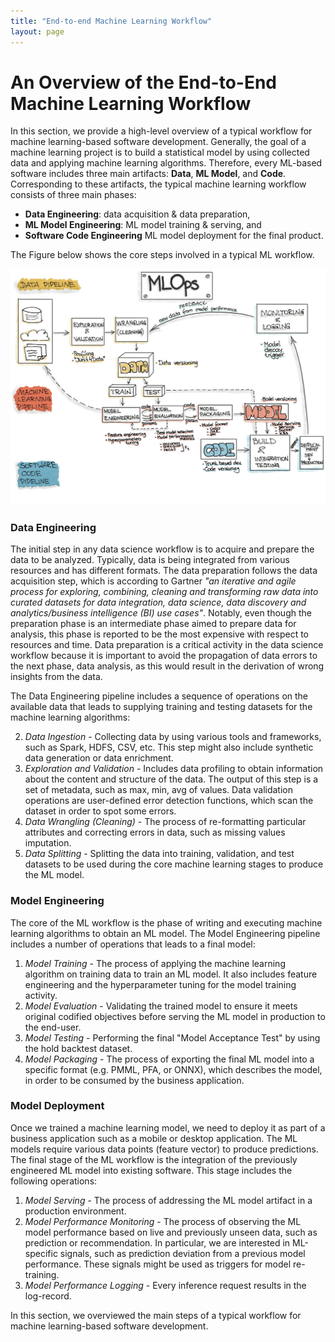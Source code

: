 ```yaml
---
title: "End-to-end Machine Learning Workflow"
layout: page
---
```


# An Overview of the End-to-End Machine Learning Workflow

In this section, we provide a high-level overview of a typical workflow for machine learning-based software development.
Generally, the goal of a machine learning project is to build a statistical model by using collected data and applying machine learning algorithms.
Therefore, every ML-based software includes three main artifacts: **Data**, **ML Model**, and **Code**. 
Corresponding to these artifacts, the typical machine learning workflow consists of three main phases: 

+ **Data Engineering**: data acquisition & data preparation, 
+ **ML Model Engineering**: ML model training & serving, and  
+ **Software Code Engineering** ML model deployment for the final product.

The Figure below shows the core steps involved in a typical ML workflow.

<img src="../img/MLOps.jpg" alt="MLOps Overview" width="900"/>


### Data Engineering

The initial step in any data science workflow is to acquire and prepare the data to be analyzed.
Typically, data is being integrated from various resources and has different formats.
The data preparation follows the data acquisition step, which is according to Gartner *"an iterative and agile process for exploring, combining, cleaning and transforming raw data into curated datasets for data integration, data science, data discovery and analytics/business intelligence (BI) use cases"*.
Notably, even though the preparation phase is an intermediate phase aimed to prepare data for analysis, this phase is reported to be the most expensive with respect to resources and time.
Data preparation is a critical activity in the data science workflow because it is important to avoid the propagation of data errors to the next phase, data analysis, as this would result in the derivation of wrong insights from the data.

The Data Engineering pipeline includes a sequence of operations on the available data that leads to supplying training and testing datasets for the machine learning algorithms:

2. *Data Ingestion* - Collecting data by using various tools and frameworks, such as Spark, HDFS, CSV, etc. This step might also include synthetic data generation or data enrichment.
2. *Exploration and Validation* - Includes data profiling to obtain information about the content and structure of the data. The output of this step is a set of metadata, such as max, min, avg of values. Data validation operations are user-defined error detection functions, which scan the dataset in order to spot some errors.
3. *Data Wrangling (Cleaning)* - The process of re-formatting particular attributes and correcting errors in data, such as missing values imputation.
4. *Data Splitting* - Splitting the data into training, validation, and test datasets to be used during the core machine learning stages to produce the ML model.

### Model Engineering
The core of the ML workflow is the phase of writing and executing machine learning algorithms to obtain an ML model. The Model Engineering pipeline includes a number of operations that leads to a final model:
1. *Model Training* - The process of applying the machine learning algorithm on training data to train an ML model. It also includes feature engineering and the hyperparameter tuning for the model training activity.
2. *Model Evaluation* - Validating the trained model to ensure it meets original codified objectives before serving the ML model in production to the end-user.
3. *Model Testing* - Performing the final "Model Acceptance Test" by using the hold backtest dataset.
4. *Model Packaging* - The process of exporting the final ML model into a specific format (e.g. PMML, PFA, or ONNX), which describes the model, in order to be consumed by the business application.


### Model Deployment

Once we trained a machine learning model, we need to deploy it as part of a business application such as a mobile or desktop application.
The ML models require various data points (feature vector) to produce predictions.
The final stage of the ML workflow is the integration of the previously engineered ML model into existing software.
This stage includes the following operations:

1. *Model Serving* - The process of addressing the ML model artifact in a production environment.
2. *Model Performance Monitoring* - The process of observing the ML model performance based on live and previously unseen data, such as prediction or recommendation. In particular, we are interested in ML-specific signals, such as prediction deviation from a previous model performance. These signals might be used as triggers for model re-training.
3. *Model Performance Logging* - Every inference request results in the log-record.

In this section, we overviewed the main steps of a typical workflow for machine learning-based software development.

